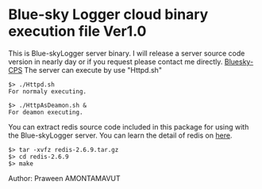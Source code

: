  Blue-sky Logger cloud binary execution file Ver1.0
===================================================
This is Blue-skyLogger server binary. I will release a server source code version in nearly day or if you request please contact me directly. [Bluesky-CPS](http://www.bluesky-cps.org)
    The server can execute by use "Httpd.sh"

	$> ./Httpd.sh
	For normaly executing.
	
	$> ./HttpAsDeamon.sh &
	For deamon executing.

You can extract redis source code included in this package for using with the Blue-skyLogger server. You can learn the detail of redis on [here](http://redis.io/). 
	
	$> tar -xvfz redis-2.6.9.tar.gz
	$> cd redis-2.6.9
	$> make


Author: Praween AMONTAMAVUT

